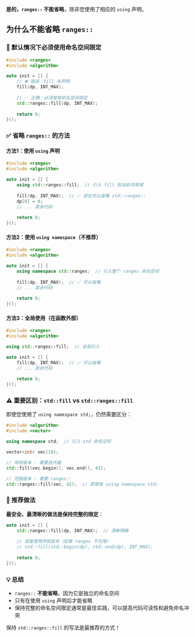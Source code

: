 **是的，`ranges::` 不能省略**，除非您使用了相应的 `using` 声明。

## 为什么不能省略 `ranges::`

### 🚫 默认情况下必须使用命名空间限定

```cpp
#include <ranges>
#include <algorithm>

auto init = [] {
    // ❌ 错误：fill 未声明
    fill(dp, INT_MAX);
  
    // ✅ 正确：必须使用命名空间限定
    std::ranges::fill(dp, INT_MAX);
  
    return 0;
}();
```

### ✅ 省略 `ranges::` 的方法

#### 方法1：使用 `using` 声明

```cpp
#include <ranges>
#include <algorithm>

auto init = [] {
    using std::ranges::fill;  // 引入 fill 到当前作用域
  
    fill(dp, INT_MAX);  // ✅ 现在可以省略 std::ranges::
    dp[0] = 0;
    // ... 其余代码
  
    return 0;
}();
```

#### 方法2：使用 `using namespace`（不推荐）

```cpp
#include <ranges>
#include <algorithm>

auto init = [] {
    using namespace std::ranges;  // 引入整个 ranges 命名空间
  
    fill(dp, INT_MAX);  // ✅ 可以省略
    // ... 其余代码
  
    return 0;
}();
```

#### 方法3：全局使用（在函数外部）

```cpp
#include <ranges>
#include <algorithm>

using std::ranges::fill;  // 全局引入

auto init = [] {
    fill(dp, INT_MAX);  // ✅ 可以省略
    // ... 其余代码
  
    return 0;
}();
```

### ⚠️ 重要区别：`std::fill` vs `std::ranges::fill`

即使您使用了 `using namespace std;`，仍然需要区分：

```cpp
#include <algorithm>
#include <vector>

using namespace std;  // 引入 std 命名空间

vector<int> vec(10);

// 传统版本 - 需要迭代器
std::fill(vec.begin(), vec.end(), 42);

// 范围版本 - 需要 ranges::
std::ranges::fill(vec, 42);  // 即使有 using namespace std;
```

### 🎯 推荐做法

**最安全、最清晰的做法是保持完整的限定**：

```cpp
auto init = [] {
    std::ranges::fill(dp, INT_MAX);  // 清晰明确
  
    // 或者使用传统版本（如果 ranges 不可用）
    // std::fill(std::begin(dp), std::end(dp), INT_MAX);
  
    return 0;
}();
```

### 💡 总结

- `ranges::` **不能省略**，因为它是独立的命名空间
- 只有在使用 `using` 声明后才能省略
- 保持完整的命名空间限定通常是最佳实践，可以提高代码可读性和避免命名冲突

保持 `std::ranges::fill` 的写法是最推荐的方式！
